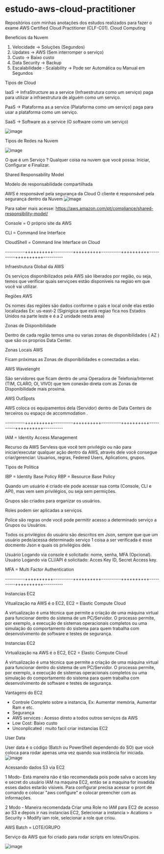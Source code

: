 # estudo-aws-cloud-practitioner
Repositórios com minhas anotações dos estudos realizados para fazer o exame AWS Certified Cloud Practitioner (CLF-C01).
Cloud Computing

Benefícios da Nuvem
1. Velocidade -> Soluções (Segundos)
2. Updates -> AWS (Sem interromper o serviço)
3. Custo -> Baixo custo
4. Data Security -> Backup
5. Escalabilidade - Scalability -> Pode ser Automática ou Manual em Segundos

Tipos de Cloud

IaaS -> InfraStructure as a service (Infraestrutura como um serviço) paga para utilizar a infraestrutura de alguém como um serviço.

PaaS -> Plataforma as a service (Plataforma como um serviço) paga para usar a plataforma como um serviço.

SaaS -> Software as a service (O software como um serviço)

![image](https://user-images.githubusercontent.com/11471499/197096921-41fcbe59-193e-4cad-a549-d0d733fe2941.png)

Tipos de Redes na Nuvem

![image](https://user-images.githubusercontent.com/11471499/197096964-89def4a7-d2a5-4995-b905-f3a5acf14814.png)

O que é um Serviço  ? Qualquer coisa na nuvem que você possa: Iniciar, Configurar e Finalizar.

Shared Responsability Model

Modelo de responsabilidade compartilhada

AWS é responsável pela segurança da Cloud
O cliente é responsável pela segurança dentro da Nuvem
![image](https://user-images.githubusercontent.com/11471499/197096986-f69cb783-fa8f-4349-a2f3-1b6ca3bd3ac0.png)

Para saber mais acesse: https://aws.amazon.com/pt/compliance/shared-responsibility-model/

Console = O próprio site da AWS

CLI = Command line Interface

CloudShell = Command line Interface on Cloud

----------++++++++++----------++++++++++----------++++++++++----------++++++++++----------

Infraestrutura Global da AWS

Os serviços disponibilizados pela AWS são liberados por região, ou seja, temos que verificar quais serviçoes estão disponiveis na regiao em que você vai utilizar.

Regiões AWS
 
Os nomes das regiões são dados conforme o pais e local onde elas estão localizadas Ex: us-east-2 (Siginigica que está regiao fica nos Estados Unidos na parte leste e é a 2 unidade nesta area)

Zonas de Disponibilidade

Dentro de cada região temos uma ou varias zonas de disponibilidades ( AZ ) que são os proprios Data Center.

Zonas Locais AWS

Ficam próximas as Zonas de disponibilidades e conectadas a elas.

AWS Wavelenght

São servidores que ficam dentro de uma Operadora de Telefonia/Internet (TIM, CLARO, OI, VIVO) que tem conexão direta com as Zonas de Disponibilidade mais proxima.

AWS OutSpots

AWS coloca os equipamentos dela (Servidor) dentro de Data Centers de terceiros ou espaço de accommodation .

----------++++++++++----------++++++++++----------++++++++++----------++++++++++----------

IAM = Identity Access Management

Recurso da AWS Servless que você tem privilégio ou não para iniciar/executar qualquer ação dentro da AWS, através dele você consegue criar/gerenciar: Usuarios, regras, Federed Users, Aplications, grupos.

Tipos de Politica 

IBP  = Identity Base Policy
RBP = Resource Base Policy

Quando um usuário é criado ele pode acessar sua conta (Console, CLI e API), mas vem sem privilégios, ou seja sem permições.

Grupos são criados para organizar os usuários.

Roles podem ser aplicadas a serviços.

Police são regras onde você pode permitir acesso a determinado serviço a Grupos ou Usuários.

Todos os privilégios do usuário são descritos em Json, sempre que que um usuário pede/acessa determinado serviço 1 coisa a ser verificada é esse docmento Json e quais os privilégios dele.

Usuário Logando via console é solicitado: nome, senha, MFA (Opcional).
Usuário Logando via CLI/API é solicitado: Acces Key ID, Secret Access key.

MFA =  Multi Factor Authentication

----------++++++++++----------++++++++++----------++++++++++----------++++++++++----------

Instancias EC2

Vitualização na AWS é o EC2, 
EC2 = Elastic Compute Cloud

A virtualização é uma técnica que permite a criação de uma máquina virtual para funcionar dentro do sistema de um PC/Servidor. O processo permite, por exemplo, a execução de sistemas operacionais completos ou uma simulação do comportamento do sistema para quem trabalha com desenvolvimento de software e testes de segurança.

Instancias EC2

Virtualização na AWS é o EC2, 
EC2 = Elastic Compute Cloud

A virtualização é uma técnica que permite a criação de uma máquina virtual para funcionar dentro do sistema de um PC/Servidor. O processo permite, por exemplo, a execução de sistemas operacionais completos ou uma simulação do comportamento do sistema para quem trabalha com desenvolvimento de software e testes de segurança.

Vantagens do EC2

- Controle Completo sobre a instancia, Ex: Aumentar memória, Aumentar Ram e etc.
- Segurança
- AWS services : Acesso direto a todos outros serviços da AWS
- Low Cost: Baixo custo
- Unconplicated : muito facil criar instancias EC2

User Data

User data é o código (Batch ou PowerShell dependendo do SO) que você coloca para rodar apenas uma vez quando sua instância for iniciada.
![image](https://user-images.githubusercontent.com/11471499/199140795-288efdae-9ef6-4df1-b9d3-c014905b99ec.png)


Acessando dados S3 via EC2

1 Modo- Está maneira não é tão recomendada pois pode salva o acces key e secret do usuário IAM na maquina EC2, então se a maquina for invadida esses dados estarão visiveis.
Para configurar precisa acessar o pront de comando e colocar "aws configure" e colocar preencher com as informações.

2 Modo - Maneira recomendada Criar uma Role no IAM para EC2 de acesso ao S3 e depois ir nas instancias EC2, Selecionar a instancia > Acations > Security > Modify iam role, selecionar a role que criou.

AWS Batch = LOTE/GRUPO

Serviço da AWS que foi criado para rodar scripts em lotes/Grupos.

![image](https://user-images.githubusercontent.com/11471499/202064102-dbfbf1b1-6cf5-4412-83a8-2c4e20d6f987.png)


